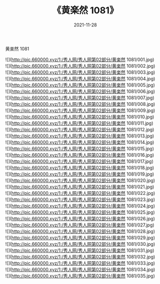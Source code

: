 ﻿---
layout: post
title:  《黄楽然 1081》
date:   2021-11-28
img: http://pic.660000.xyz/1:/秀人网/秀人网第02部分/黄楽然 1081/000.jpg
categories: [美女, 清纯, 唯美]
---

黄楽然 1081

  ![](http://pic.660000.xyz/1:/秀人网/秀人网第02部分/黄楽然 1081/001.jpg) <br> ![](http://pic.660000.xyz/1:/秀人网/秀人网第02部分/黄楽然 1081/002.jpg) <br> ![](http://pic.660000.xyz/1:/秀人网/秀人网第02部分/黄楽然 1081/003.jpg) <br> ![](http://pic.660000.xyz/1:/秀人网/秀人网第02部分/黄楽然 1081/004.jpg) <br> ![](http://pic.660000.xyz/1:/秀人网/秀人网第02部分/黄楽然 1081/005.jpg) <br> ![](http://pic.660000.xyz/1:/秀人网/秀人网第02部分/黄楽然 1081/006.jpg) <br> ![](http://pic.660000.xyz/1:/秀人网/秀人网第02部分/黄楽然 1081/007.jpg) <br> ![](http://pic.660000.xyz/1:/秀人网/秀人网第02部分/黄楽然 1081/008.jpg) <br> ![](http://pic.660000.xyz/1:/秀人网/秀人网第02部分/黄楽然 1081/009.jpg) <br> ![](http://pic.660000.xyz/1:/秀人网/秀人网第02部分/黄楽然 1081/010.jpg) <br> ![](http://pic.660000.xyz/1:/秀人网/秀人网第02部分/黄楽然 1081/011.jpg) <br> ![](http://pic.660000.xyz/1:/秀人网/秀人网第02部分/黄楽然 1081/012.jpg) <br> ![](http://pic.660000.xyz/1:/秀人网/秀人网第02部分/黄楽然 1081/013.jpg) <br> ![](http://pic.660000.xyz/1:/秀人网/秀人网第02部分/黄楽然 1081/014.jpg) <br> ![](http://pic.660000.xyz/1:/秀人网/秀人网第02部分/黄楽然 1081/015.jpg) <br> ![](http://pic.660000.xyz/1:/秀人网/秀人网第02部分/黄楽然 1081/016.jpg) <br> ![](http://pic.660000.xyz/1:/秀人网/秀人网第02部分/黄楽然 1081/017.jpg) <br> ![](http://pic.660000.xyz/1:/秀人网/秀人网第02部分/黄楽然 1081/018.jpg) <br> ![](http://pic.660000.xyz/1:/秀人网/秀人网第02部分/黄楽然 1081/019.jpg) <br> ![](http://pic.660000.xyz/1:/秀人网/秀人网第02部分/黄楽然 1081/020.jpg) <br> ![](http://pic.660000.xyz/1:/秀人网/秀人网第02部分/黄楽然 1081/021.jpg) <br> ![](http://pic.660000.xyz/1:/秀人网/秀人网第02部分/黄楽然 1081/022.jpg) <br> ![](http://pic.660000.xyz/1:/秀人网/秀人网第02部分/黄楽然 1081/023.jpg) <br> ![](http://pic.660000.xyz/1:/秀人网/秀人网第02部分/黄楽然 1081/024.jpg) <br> ![](http://pic.660000.xyz/1:/秀人网/秀人网第02部分/黄楽然 1081/025.jpg) <br> ![](http://pic.660000.xyz/1:/秀人网/秀人网第02部分/黄楽然 1081/026.jpg) <br> ![](http://pic.660000.xyz/1:/秀人网/秀人网第02部分/黄楽然 1081/027.jpg) <br> ![](http://pic.660000.xyz/1:/秀人网/秀人网第02部分/黄楽然 1081/028.jpg) <br> ![](http://pic.660000.xyz/1:/秀人网/秀人网第02部分/黄楽然 1081/029.jpg) <br> ![](http://pic.660000.xyz/1:/秀人网/秀人网第02部分/黄楽然 1081/030.jpg) <br> ![](http://pic.660000.xyz/1:/秀人网/秀人网第02部分/黄楽然 1081/031.jpg) <br> ![](http://pic.660000.xyz/1:/秀人网/秀人网第02部分/黄楽然 1081/032.jpg) <br> ![](http://pic.660000.xyz/1:/秀人网/秀人网第02部分/黄楽然 1081/033.jpg) <br> ![](http://pic.660000.xyz/1:/秀人网/秀人网第02部分/黄楽然 1081/034.jpg) <br> ![](http://pic.660000.xyz/1:/秀人网/秀人网第02部分/黄楽然 1081/035.jpg) <br>
